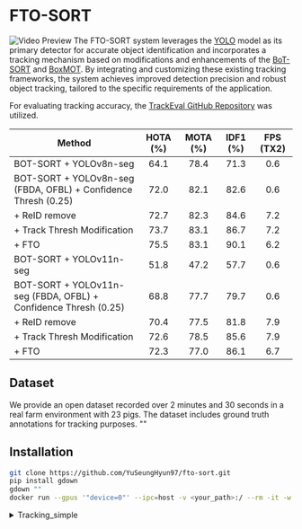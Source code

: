 # FTO-SORT
![Video Preview](data/output.gif)
The FTO-SORT system leverages the [YOLO](https://github.com/ultralytics/ultralytics) model as its primary detector for accurate object identification and incorporates a tracking mechanism based on modifications and enhancements of the [BoT-SORT](https://arxiv.org/pdf/2206.14651) and [BoxMOT](https://github.com/mikel-brostrom/boxmot/tree/master?tab=readme-ov-file). By integrating and customizing these existing tracking frameworks, the system achieves improved detection precision and robust object tracking, tailored to the specific requirements of the application.

For evaluating tracking accuracy, the [TrackEval GitHub Repository](https://github.com/JonathonLuiten/TrackEval) was utilized.

| Method                                        | HOTA (%)       | MOTA (%)       | IDF1 (%)       | FPS (TX2)       |
|-----------------------------------------------|:--------------:|:--------------:|:--------------:|:---------------:|
| BOT-SORT + YOLOv8n-seg                        |     64.1       |     78.4       |     71.3       |       0.6       |
| BOT-SORT + YOLOv8n-seg (FBDA, OFBL) + Confidence Thresh (0.25) |  72.0 | 82.1 | 82.6 | 0.6 |
| + ReID remove                                 |     72.7       |     82.3       |     84.6       |       7.2       |
| + Track Thresh Modification                   |     73.7       |     83.1       |     86.7       |       7.2       |
| + FTO                                         |     75.5       |     83.1       |     90.1       |       6.2       |
| BOT-SORT + YOLOv11n-seg                       |     51.8       |     47.2       |     57.7       |       0.6       |
| BOT-SORT + YOLOv11n-seg (FBDA, OFBL) + Confidence Thresh (0.25) | 68.8 | 77.7 | 79.7 | 0.6 |
| + ReID remove                                 |     70.4       |     77.5       |     81.8       |       7.9       |
| + Track Thresh Modification                   |     72.6       |     78.5       |     85.6       |       7.9       |
| + FTO                                         |     72.3       |     77.0       |     86.1       |       6.7       |



## Dataset
We provide an open dataset recorded over 2 minutes and 30 seconds in a real farm environment with 23 pigs. The dataset includes ground truth annotations for tracking purposes.
""

## Installation
```bash
git clone https://github.com/YuSeungHyun97/fto-sort.git
pip install gdown
gdown ""
docker run --gpus '"device=0"' --ipc=host -v <your_path>:/ --rm -it -w /fto-sort tidlsld44/boxmot:1.1 /bin/bash
```

<details>
  <summary>Tracking_simple</summary>

   ```bash  
  python track_txt.py --tracking-model FTOSORT
  python scripts/run_mot_challenge.py --BENCHMARK jochiwon --SPLIT_TO_EVAL 2M30S
   ```

</details>
